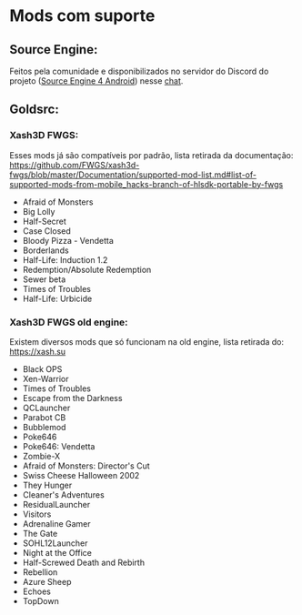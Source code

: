 # Mods com suporte
## Source Engine:
Feitos pela comunidade e disponibilizados no servidor do Discord do projeto ([Source Engine 4 Android](https://discord.gg/VqCx79Vp6T)) nesse [chat](https://discord.com/channels/672055862608658432/1045392857848094730).

## Goldsrc:
### Xash3D FWGS:
Esses mods já são compatíveis por padrão, lista retirada da documentação: https://github.com/FWGS/xash3d-fwgs/blob/master/Documentation/supported-mod-list.md#list-of-supported-mods-from-mobile_hacks-branch-of-hlsdk-portable-by-fwgs
- Afraid of Monsters
- Big Lolly
- Half-Secret
- Case Closed
- Bloody Pizza - Vendetta
- Borderlands
- Half-Life: Induction 1.2
- Redemption/Absolute Redemption
- Sewer beta
- Times of Troubles
- Half-Life: Urbicide

### Xash3D FWGS old engine:
Existem diversos mods que só funcionam na old engine, lista retirada do: https://xash.su
- Black OPS
- Xen-Warrior
- Times of Troubles
- Escape from the Darkness
- QCLauncher
- Parabot CB
- Bubblemod
- Poke646
- Poke646: Vendetta
- Zombie-X
- Afraid of Monsters: Director's Cut
- Swiss Cheese Halloween 2002
- They Hunger
- Cleaner's Adventures
- ResidualLauncher
- Visitors
- Adrenaline Gamer
- The Gate
- SOHL12Launcher
- Night at the Office
- Half-Screwed Death and Rebirth
- Rebellion
- Azure Sheep
- Echoes
- TopDown